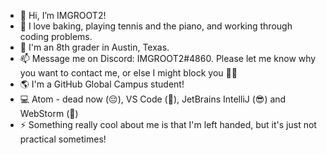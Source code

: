 - 👋 Hi, I’m IMGROOT2!
- 👀 I love baking, playing tennis and the piano, and working through coding problems.
- 🌱 I'm an 8th grader in Austin, Texas.
- 📫 Message me on Discord: IMGROOT2#4860. Please let me know why you want to contact me, or else I might block you 🤷‍♂️
- 🌎 I'm a GitHub Global Campus student!
- 💻 Atom - dead now (😔), VS Code (🤨), JetBrains IntelliJ (😎) and WebStorm (🤩)
- ⚡ Something really cool about me is that I'm left handed, but it's just not practical sometimes!

<!---
IMGROOT2/IMGROOT2 is a ✨ special ✨ repository because its `README.md` (this file) appears on your GitHub profile.
You can click the Preview link to take a look at your changes.
--->
